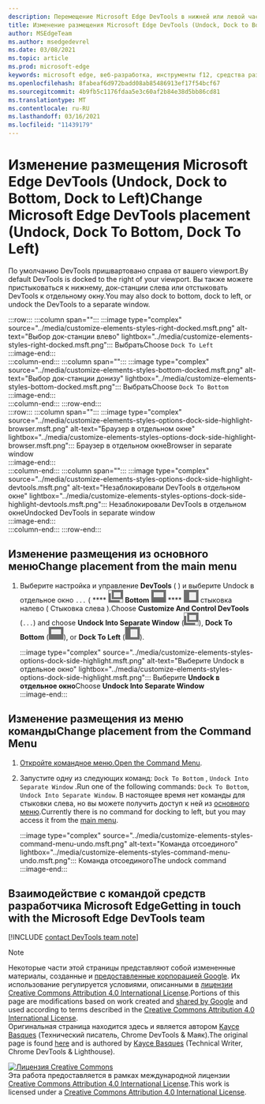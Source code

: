 ```yaml
---
description: Перемещение Microsoft Edge DevTools в нижней или левой части представления или в отдельное окно.
title: Изменение размещения Microsoft Edge DevTools (Undock, Dock to Bottom, Dock to Left)
author: MSEdgeTeam
ms.author: msedgedevrel
ms.date: 03/08/2021
ms.topic: article
ms.prod: microsoft-edge
keywords: microsoft edge, веб-разработка, инструменты f12, средства разработчика
ms.openlocfilehash: 8fabeaf6d972badd08ab85486913ef17f54bcf67
ms.sourcegitcommit: 4b9fb5c1176fdaa5e3c60af2b84e38d5bb86cd81
ms.translationtype: MT
ms.contentlocale: ru-RU
ms.lasthandoff: 03/16/2021
ms.locfileid: "11439179"
---
```

<!-- Copyright Kayce Basques 

   Licensed under the Apache License, Version 2.0 (the "License");
   you may not use this file except in compliance with the License.
   You may obtain a copy of the License at

       https://www.apache.org/licenses/LICENSE-2.0

   Unless required by applicable law or agreed to in writing, software
   distributed under the License is distributed on an "AS IS" BASIS,
   WITHOUT WARRANTIES OR CONDITIONS OF ANY KIND, either express or implied.
   See the License for the specific language governing permissions and
   limitations under the License.  -->

# <a name="change-microsoft-edge-devtools-placement-undock-dock-to-bottom-dock-to-left"></a><span data-ttu-id="398cf-104">Изменение размещения Microsoft Edge DevTools (Undock, Dock to Bottom, Dock to Left)</span><span class="sxs-lookup"><span data-stu-id="398cf-104">Change Microsoft Edge DevTools placement (Undock, Dock To Bottom, Dock To Left)</span></span>  

<span data-ttu-id="398cf-105">По умолчанию DevTools пришвартовано справа от вашего viewport.</span><span class="sxs-lookup"><span data-stu-id="398cf-105">By default DevTools is docked to the right of your viewport.</span></span>  <span data-ttu-id="398cf-106">Вы также можете пристыковаться к нижнему, док-станции слева или отстыковать DevTools к отдельному окну.</span><span class="sxs-lookup"><span data-stu-id="398cf-106">You may also dock to bottom, dock to left, or undock the DevTools to a separate window.</span></span>  

:::row:::
   :::column span="":::
      :::image type="complex" source="../media/customize-elements-styles-right-docked.msft.png" alt-text="Выбор док-станции влево" lightbox="../media/customize-elements-styles-right-docked.msft.png":::
         <span data-ttu-id="398cf-108">Выбрать</span><span class="sxs-lookup"><span data-stu-id="398cf-108">Choose</span></span> `Dock To Left`  
      :::image-end:::  
   :::column-end:::
   :::column span="":::
      :::image type="complex" source="../media/customize-elements-styles-bottom-docked.msft.png" alt-text="Выбор док-станции донизу" lightbox="../media/customize-elements-styles-bottom-docked.msft.png":::
         <span data-ttu-id="398cf-110">Выбрать</span><span class="sxs-lookup"><span data-stu-id="398cf-110">Choose</span></span> `Dock To Bottom`  
      :::image-end:::  
   :::column-end:::
:::row-end:::  
:::row:::
   :::column span="":::
      :::image type="complex" source="../media/customize-elements-styles-options-dock-side-highlight-browser.msft.png" alt-text="Браузер в отдельном окне" lightbox="../media/customize-elements-styles-options-dock-side-highlight-browser.msft.png":::
         <span data-ttu-id="398cf-112">Браузер в отдельном окне</span><span class="sxs-lookup"><span data-stu-id="398cf-112">Browser in separate window</span></span>  
      :::image-end:::  
   :::column-end:::
   :::column span="":::
      :::image type="complex" source="../media/customize-elements-styles-options-dock-side-highlight-devtools.msft.png" alt-text="Незаблокировали DevTools в отдельном окне" lightbox="../media/customize-elements-styles-options-dock-side-highlight-devtools.msft.png":::
         <span data-ttu-id="398cf-114">Незаблокировали DevTools в отдельном окне</span><span class="sxs-lookup"><span data-stu-id="398cf-114">Undocked DevTools in separate window</span></span>  
      :::image-end:::  
   :::column-end:::
:::row-end:::  

## <a name="change-placement-from-the-main-menu"></a><span data-ttu-id="398cf-115">Изменение размещения из основного меню</span><span class="sxs-lookup"><span data-stu-id="398cf-115">Change placement from the main menu</span></span>  

1.  <span data-ttu-id="398cf-116">Выберите настройка и управление **DevTools** \( \) и выберите Undock в отдельное окно `...` \( \*\*\*\* ![ Undock \), dock to Bottom \( Dock to ](../media/undock-icon.msft.png) **Bottom** ![ \), ](../media/bottom-icon.msft.png) \*\*\*\* ![ или ](../media/left-icon.msft.png) стыковка налево \( Стыковка слева \).</span><span class="sxs-lookup"><span data-stu-id="398cf-116">Choose **Customize And Control DevTools** \(`...`\) and choose **Undock Into Separate Window** \(![Undock](../media/undock-icon.msft.png)\), **Dock To Bottom** \(![Dock To Bottom](../media/bottom-icon.msft.png)\), or **Dock To Left** \(![Dock To Left](../media/left-icon.msft.png)\).</span></span>  
    
    :::image type="complex" source="../media/customize-elements-styles-options-dock-side-highlight.msft.png" alt-text="Выберите Undock в отдельное окно" lightbox="../media/customize-elements-styles-options-dock-side-highlight.msft.png":::
       <span data-ttu-id="398cf-118">Выберите **Undock в отдельное окно**</span><span class="sxs-lookup"><span data-stu-id="398cf-118">Choose **Undock Into Separate Window**</span></span>  
    :::image-end:::  
    
## <a name="change-placement-from-the-command-menu"></a><span data-ttu-id="398cf-119">Изменение размещения из меню команды</span><span class="sxs-lookup"><span data-stu-id="398cf-119">Change placement from the Command Menu</span></span>  

1.  <span data-ttu-id="398cf-120">[Откройте командное меню.][DevtoolsCommandMenu]</span><span class="sxs-lookup"><span data-stu-id="398cf-120">[Open the Command Menu][DevtoolsCommandMenu].</span></span>  
1.  <span data-ttu-id="398cf-121">Запустите одну из следующих команд: `Dock To Bottom` , `Undock Into Separate Window` .</span><span class="sxs-lookup"><span data-stu-id="398cf-121">Run one of the following commands: `Dock To Bottom`, `Undock Into Separate Window`.</span></span>  <span data-ttu-id="398cf-122">В настоящее время нет команды для стыковки слева, но вы можете получить доступ к ней из [основного меню](#change-placement-from-the-main-menu).</span><span class="sxs-lookup"><span data-stu-id="398cf-122">Currently there is no command for docking to left, but you may access it from the [main menu](#change-placement-from-the-main-menu).</span></span>  
    
    :::image type="complex" source="../media/customize-elements-styles-command-menu-undo.msft.png" alt-text="Команда отсоединого" lightbox="../media/customize-elements-styles-command-menu-undo.msft.png":::
       <span data-ttu-id="398cf-124">Команда отсоединого</span><span class="sxs-lookup"><span data-stu-id="398cf-124">The undock command</span></span>  
    :::image-end:::  
    
## <a name="getting-in-touch-with-the-microsoft-edge-devtools-team"></a><span data-ttu-id="398cf-125">Взаимодействие с командой средств разработчика Microsoft Edge</span><span class="sxs-lookup"><span data-stu-id="398cf-125">Getting in touch with the Microsoft Edge DevTools team</span></span>  

[!INCLUDE [contact DevTools team note](../includes/contact-devtools-team-note.md)]  

<!-- links -->  

[DevtoolsCommandMenu]: ../command-menu/index.md "Запустите команды с помощью командного меню Microsoft Edge DevTools | Документы Майкрософт"  

> [!NOTE]
> <span data-ttu-id="398cf-127">Некоторые части этой страницы представляют собой измененные материалы, созданные и [предоставленные корпорацией Google][GoogleSitePolicies]. Их использование регулируется условиями, описанными в [лицензии Creative Commons Attribution 4.0 International License][CCA4IL].</span><span class="sxs-lookup"><span data-stu-id="398cf-127">Portions of this page are modifications based on work created and [shared by Google][GoogleSitePolicies] and used according to terms described in the [Creative Commons Attribution 4.0 International License][CCA4IL].</span></span>  
> <span data-ttu-id="398cf-128">Оригинальная страница [](https://developers.google.com/web/tools/chrome-devtools/customize/placement) находится здесь и является автором [Kayce Basques][KayceBasques] \(Технический писатель, Chrome DevTools \& Маяк\).</span><span class="sxs-lookup"><span data-stu-id="398cf-128">The original page is found [here](https://developers.google.com/web/tools/chrome-devtools/customize/placement) and is authored by [Kayce Basques][KayceBasques] \(Technical Writer, Chrome DevTools \& Lighthouse\).</span></span>  

[![Лицензия Creative Commons][CCby4Image]][CCA4IL]  
<span data-ttu-id="398cf-130">Эта работа предоставляется в рамках международной лицензии [Creative Commons Attribution 4.0 International License][CCA4IL].</span><span class="sxs-lookup"><span data-stu-id="398cf-130">This work is licensed under a [Creative Commons Attribution 4.0 International License][CCA4IL].</span></span>  

[CCA4IL]: https://creativecommons.org/licenses/by/4.0  
[CCby4Image]: https://i.creativecommons.org/l/by/4.0/88x31.png  
[GoogleSitePolicies]: https://developers.google.com/terms/site-policies  
[KayceBasques]: https://developers.google.com/web/resources/contributors/kaycebasques  
